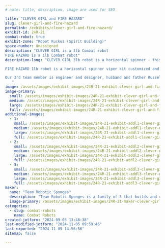 ```yaml
---
# note: title, description, image are used for SEO

title: "CLEVER GIRL and FIRE HAZARD"
slug: clever-girl-and-fire-hazard
permalink: /exhibits/clever-girl-and-fire-hazard/
exhibit-id: 24R-21
combat-robot: true
exhibit-zone: "Robot Ruckus (Spirit Building)"
space-number: Unassigned
description: "CLEVER GIRL is a 3lb Combat robot
FIRE HAZARD is a 1lb Combat robot"
description-long: "CLEVER GIRL 3lb robot is a horizontal spinner - this is its first appearance, a brand new custom design. Driver is Team captain and designer Marissa.

FIRE HAZARD 1lb robot is a horizontal spinner viper kit customized and reinforced for better durability during combat. - this is this robots first appearance and the drivers first ever combat robot competition. Driver and designer is our 8 year old son.

Our 3rd team member is engineer and designer, husband and father Russell. He creates all computers models and has all the electrical and mechanics knowledge.
   "
image: /assets/images/exhibit-images/24R-21-exhibit-clever-girl-and-fire-hazard-20240830-184339-large.jpg
image-primary: 
  small: /assets/images/exhibit-images/24R-21-exhibit-clever-girl-and-fire-hazard-20240830-184339-small.jpg
  medium: /assets/images/exhibit-images/24R-21-exhibit-clever-girl-and-fire-hazard-20240830-184339-medium.jpg
  large: /assets/images/exhibit-images/24R-21-exhibit-clever-girl-and-fire-hazard-20240830-184339-large.jpg
  full: /assets/images/exhibit-images/24R-21-exhibit-clever-girl-and-fire-hazard-20240830-184339-full.jpg
additional-images: 
  - 1:
    small: /assets/images/exhibit-images/24R-21-exhibit-addl1-clever-girl-and-fire-hazard-20240830-184353-small.jpg
    medium: /assets/images/exhibit-images/24R-21-exhibit-addl1-clever-girl-and-fire-hazard-20240830-184353-medium.jpg
    large: /assets/images/exhibit-images/24R-21-exhibit-addl1-clever-girl-and-fire-hazard-20240830-184353-large.jpg
    full: /assets/images/exhibit-images/24R-21-exhibit-addl1-clever-girl-and-fire-hazard-20240830-184353-full.jpg
  - 2:
    small: /assets/images/exhibit-images/24R-21-exhibit-addl2-clever-girl-and-fire-hazard-20240830-184455-small.jpg
    medium: /assets/images/exhibit-images/24R-21-exhibit-addl2-clever-girl-and-fire-hazard-20240830-184455-medium.jpg
    large: /assets/images/exhibit-images/24R-21-exhibit-addl2-clever-girl-and-fire-hazard-20240830-184455-large.jpg
    full: /assets/images/exhibit-images/24R-21-exhibit-addl2-clever-girl-and-fire-hazard-20240830-184455-full.jpg
  - 3:
    small: /assets/images/exhibit-images/24R-21-exhibit-addl3-clever-girl-and-fire-hazard-20240830-184501-small.jpg
    medium: /assets/images/exhibit-images/24R-21-exhibit-addl3-clever-girl-and-fire-hazard-20240830-184501-medium.jpg
    large: /assets/images/exhibit-images/24R-21-exhibit-addl3-clever-girl-and-fire-hazard-20240830-184501-large.jpg
    full: /assets/images/exhibit-images/24R-21-exhibit-addl3-clever-girl-and-fire-hazard-20240830-184501-full.jpg
maker: 
  name: "Team Robotic Sponges"
  description: "Team Robotic Sponges is a family of 3 that builds and customizes combat robots. We love being creative and coming up with unique designs. As well as customizing existing robot designs to make them more durable and fun! We love to theme our bots and make them not only destructive, but cool, cute and exciting to look at. We currently are competing with 2 robots. A 1lb in the gladiator/rookie class named FIRE HAZARD and a 3lb robot named CLEVER GIRL. This will be our teams 3rd competition and our youngest drivers first ever time competing.    "
  image-primary: /assets/images/exhibit-images/24R-21-maker-clever-girl-and-fire-hazard-background-2-medium.png
categories: 
  - slug: combat-robots
    name: Combat Robots
created-jotform: "2024-09-03 13:48:38"
last-modified-jotform: "2024-11-05 09:59:46"
last-exported: "2024-11-05 14:56:56"
sitemap: false

---
```

